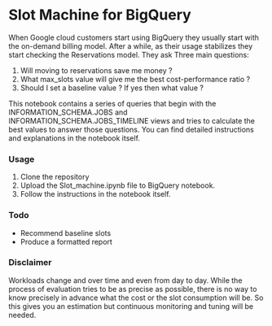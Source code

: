 # Slot Machine for BigQuery

When Google cloud customers start using BigQuery they usually start with the on-demand billing model. After a while, as their usage stabilizes they start checking the Reservations model.
They ask Three main questions:
1. Will moving to reservations save me money ?
2. What max_slots value will give me the best cost-performance ratio ?
3. Should I set a baseline value ? If yes then what value ?

This notebook contains a series of queries that begin with the INFORMATION_SCHEMA.JOBS and INFORMATION_SCHEMA.JOBS_TIMELINE views and tries to calculate the best values to answer those questions.
You can find detailed instructions and explanations in the notebook itself.

### Usage

1. Clone the repository
2. Upload the Slot_machine.ipynb file to BigQuery notebook.
3. Follow the instructions in the notebook itself.

### Todo
- Recommend baseline slots
- Produce a formatted report
### Disclaimer
Workloads change and over time and even from day to day. While the process of evaluation tries to be as precise as possible, there is no way to know precisely in advance what the cost or the slot consumption will be. So this gives you an estimation but continuous monitoring and tuning will be needed.
